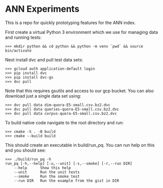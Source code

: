 # ANN Experiments

This is a repo for quickly prototyping features for the ANN index.

First create a virtual Python 3 environment which we use for managing data and running tests:
```
>>> mkdir python && cd python && python -m venv `pwd` && source bin/activate
```

Next install dvc and pull test data sets:
```
>>> gcloud auth application-default login
>>> pip install dvc
>>> pip install dvc-gs
>>> dvc pull
```
Note that this requires gsutils and access to our gcp bucket. You can also download just a single data set using:
```
>>> dvc pull data dim-quora-E5-small.csv.bz2.dvc
>>> dvc pull data queries-quora-E5-small.csv.bz2.dvc
>>> dvc pull data corpus-quora-E5-small.csv.bz2.dvc
```

To build native code navigate to the root directory and run:
```
>>> cmake -S . -B build
>>> cmake --build build
```

This should create an executable in build/run_pq. You can run help on this and you should see:
```
>>> ./build/run_pq -h
run_pq [-h,--help] [-u,--unit] [-s,--smoke] [-r,--run DIR]
	--help		Show this help
	--unit		Run the unit tests
	--smoke		Run the smoke test
	--run DIR	Run the example from the gist in DIR
```

